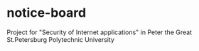 # notice-board
Project for "Security of Internet applications" in Peter the Great St.Petersburg Polytechnic University
